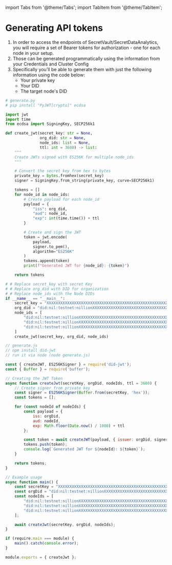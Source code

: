 import Tabs from '@theme/Tabs';
import TabItem from '@theme/TabItem';

# Generating API tokens

1. In order to access the endpoints of SecretVault/SecretDataAnalytics, you will require a set of Bearer tokens for authorization - one for each node in your setup.
2. Those can be generated programmatically using the information from your Credentials and Cluster Config
3. Specifically you'll be able to generate them with just the following information using the code below:
   - Your private key
   - Your DID
   - The target node's DID

<Tabs>
  <TabItem value="python" label="Python">

```python
# generate.py
# pip install "PyJWT[crypto]" ecdsa

import jwt
import time
from ecdsa import SigningKey, SECP256k1

def create_jwt(secret_key: str = None,
               org_did: str = None,
               node_ids: list = None,
               ttl: int = 3600) -> list:
    """
    Create JWTs signed with ES256K for multiple node_ids
    """

    # Convert the secret key from hex to bytes
    private_key = bytes.fromhex(secret_key)
    signer = SigningKey.from_string(private_key, curve=SECP256k1)

    tokens = []
    for node_id in node_ids:
        # Create payload for each node_id
        payload = {
            "iss": org_did,
            "aud": node_id,
            "exp": int(time.time()) + ttl
        }

        # Create and sign the JWT
        token = jwt.encode(
            payload,
            signer.to_pem(),
            algorithm="ES256K"
        )
        tokens.append(token)
        print(f"Generated JWT for {node_id}: {token}")

    return tokens

# # Replace secret_key with secret Key
# # Replace org_did with DID for organization
# # Replace node_ids with the Node DIDs
if __name__ == "__main__":
    secret_key = "XXXXXXXXXXXXXXXXXXXXXXXXXXXXXXXXXXXXXXXXXXXXXXXXXXXXXXXXXXXXXX"
    org_did = "did:nil:testnet:nillionXXXXXXXXXXXXXXXXXXXXXXXXXXXXXXXXXXXXXXXX"
    node_ids = [
        "did:nil:testnet:nillionXXXXXXXXXXXXXXXXXXXXXXXXXXXXXXXXXXXXXXXX",
        "did:nil:testnet:nillionXXXXXXXXXXXXXXXXXXXXXXXXXXXXXXXXXXXXXXXX",
        "did:nil:testnet:nillionXXXXXXXXXXXXXXXXXXXXXXXXXXXXXXXXXXXXXXXX"
    ]
    create_jwt(secret_key, org_did, node_ids)
```

</TabItem> 
<TabItem value="javascript" label="Javascript (Node)">

```JavaScript
// generate.js
// npm install did-jwt
// run it via node (node generate.js)

const { createJWT, ES256KSigner } = require('did-jwt');
const { Buffer } = require('buffer');

// Creating the JWT Token
async function createJwt(secretKey, orgDid, nodeIds, ttl = 3600) {
    // Create signer from private key
    const signer = ES256KSigner(Buffer.from(secretKey, 'hex'));
    const tokens = [];

    for (const nodeId of nodeIds) {
        const payload = {
            iss: orgDid,
            aud: nodeId,
            exp: Math.floor(Date.now() / 1000) + ttl
        };

        const token = await createJWT(payload, { issuer: orgDid, signer });
        tokens.push(token);
        console.log(`Generated JWT for ${nodeId}: ${token}`);
    }

    return tokens;
}

// Example usage
async function main() {
    const secretKey = "XXXXXXXXXXXXXXXXXXXXXXXXXXXXXXXXXXXXXXXXXXXXXXXXXXXXXXXXXXXXXX";
    const orgDid = "did:nil:testnet:nillionXXXXXXXXXXXXXXXXXXXXXXXXXXXXXXXXXXXXXXXX";
    const nodeIds = [
        "did:nil:testnet:nillionXXXXXXXXXXXXXXXXXXXXXXXXXXXXXXXXXXXXXXXX",
        "did:nil:testnet:nillionXXXXXXXXXXXXXXXXXXXXXXXXXXXXXXXXXXXXXXXX",
        "did:nil:testnet:nillionXXXXXXXXXXXXXXXXXXXXXXXXXXXXXXXXXXXXXXXX"
    ];

    await createJwt(secretKey, orgDid, nodeIds);
}

if (require.main === module) {
    main().catch(console.error);
}

module.exports = { createJwt };
```

</TabItem>

</Tabs>
